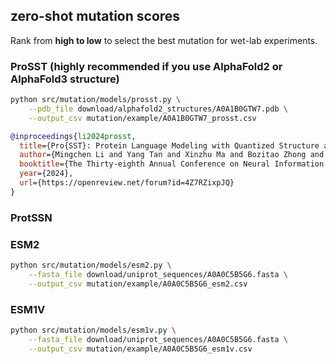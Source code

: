 ## zero-shot mutation scores

Rank from **high to low** to select the best mutation for wet-lab experiments.

### ProSST (highly recommended if you use AlphaFold2 or AlphaFold3 structure)

```bash
python src/mutation/models/prosst.py \
    --pdb_file download/alphafold2_structures/A0A1B0GTW7.pdb \
    --output_csv mutation/example/A0A1B0GTW7_prosst.csv
```

```bibtex
@inproceedings{li2024prosst,
  title={Pro{SST}: Protein Language Modeling with Quantized Structure and Disentangled Attention},
  author={Mingchen Li and Yang Tan and Xinzhu Ma and Bozitao Zhong and Huiqun Yu and Ziyi Zhou and Wanli Ouyang and Bingxin Zhou and Pan Tan and Liang Hong},
  booktitle={The Thirty-eighth Annual Conference on Neural Information Processing Systems},
  year={2024},
  url={https://openreview.net/forum?id=4Z7RZixpJQ}
}
```

### ProtSSN

### ESM2

```bash
python src/mutation/models/esm2.py \
    --fasta_file download/uniprot_sequences/A0A0C5B5G6.fasta \
    --output_csv mutation/example/A0A0C5B5G6_esm2.csv
```

### ESM1V

```bash
python src/mutation/models/esm1v.py \
    --fasta_file download/uniprot_sequences/A0A0C5B5G6.fasta \
    --output_csv mutation/example/A0A0C5B5G6_esm1v.csv
```

